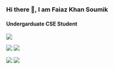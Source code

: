 
### Hi there 👋, I am Faiaz Khan Soumik
#### Undergarduate CSE Student

![](http://github-profile-summary-cards.vercel.app/api/cards/profile-details?username=Faiaz07&theme=monokai)

![](http://github-profile-summary-cards.vercel.app/api/cards/repos-per-language?username=Faiaz07&theme=monokai) ![](http://github-profile-summary-cards.vercel.app/api/cards/most-commit-language?username=Faiaz07&theme=monokai)

![](http://github-profile-summary-cards.vercel.app/api/cards/stats?username=Faiaz07&theme=monokai) ![](http://github-profile-summary-cards.vercel.app/api/cards/productive-time?username=Faiaz07&theme=monokai&utcOffset=8)


